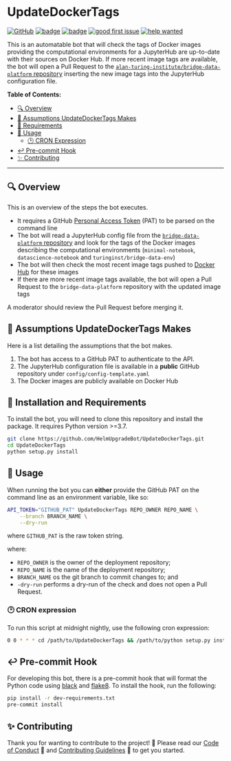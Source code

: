 # UpdateDockerTags

[![GitHub](https://img.shields.io/github/license/HelmUpgradeBot/UpdateDockerTags)](LICENSE) [![badge](https://img.shields.io/static/v1?label=Code%20of&message=Conduct&color=blueviolet)](CODE_OF_CONDUCT.md) [![badge](https://img.shields.io/static/v1?label=Contributing&message=Guidelines&color=blueviolet)](CONTRIBUTING.md) [![good first issue](https://img.shields.io/github/labels/HelmUpgradeBot/UpdateDockerTags/good%20first%20issue)](https://github.com/HelmUpgradeBot/UpdateDockerTags/labels/good%20first%20issue) [![help wanted](https://img.shields.io/github/labels/HelmUpgradeBot/UpdateDockerTags/help%20wanted)](https://github.com/HelmUpgradeBot/UpdateDockerTags/labels/help%20wanted)

This is an automatable bot that will check the tags of Docker images providing the computational environments for a JupyterHub are up-to-date with their sources on Docker Hub.
If more recent image tags are available, the bot will open a Pull Request to the [`alan-turing-institute/bridge-data-platform` repository](https://github.com/alan-turing-institute/bridge-data-platform) inserting the new image tags into the JupyterHub configuration file.

**Table of Contents:**

- [:mag: Overview](#mag-overview)
- [🤔 Assumptions UpdateDockerTags Makes](#-assumptions-helmupgradebot-makes)
- [:pushpin: Requirements](#pushpin-installation-and-requirements)
- [:children_crossing: Usage](#children_crossing-usage)
  - [:clock2: CRON Expression](#clock2-cron-expression)
- [:leftwards_arrow_with_hook: Pre-commit Hook](#leftwards_arrow_with_hook-pre-commit-hook)
- [:sparkles: Contributing](#sparkles-contributing)

---

## :mag: Overview

This is an overview of the steps the bot executes.

- It requires a GitHub [Personal Access Token](https://github.blog/2013-05-16-personal-api-tokens/) (PAT) to be parsed on the command line
- The bot will read a JupyterHub config file from the [`bridge-data-platform` repository](https://github.com/alan-turing-instute/bridge-data-platform) and look for the tags of the Docker images describing the computational environments (`minimal-notebook`, `datascience-notebook` and `turinginst/bridge-data-env`)
- The bot will then check the most recent image tags pushed to [Docker Hub](https://hub.docker.com) for these images
- If there are more recent image tags available, the bot will open a Pull Request to the `bridge-data-platform` repository with the updated image tags

A moderator should review the Pull Request before merging it.

## 🤔 Assumptions UpdateDockerTags Makes

Here is a list detailing the assumptions that the bot makes.

1. The bot has access to a GitHub PAT to authenticate to the API.
2. The JupyterHub configuration file is available in a **public** GitHub repository under `config/config-template.yaml`
3. The Docker images are publicly available on Docker Hub

## :pushpin: Installation and Requirements

To install the bot, you will need to clone this repository and install the package.
It requires Python version >=3.7.

```bash
git clone https://github.com/HelmUpgradeBot/UpdateDockerTags.git
cd UpdateDockerTags
python setup.py install
```

## :children_crossing: Usage

When running the bot you can **either** provide the GitHub PAT on the command line as an environment variable, like so:

```bash
API_TOKEN="GITHUB_PAT" UpdateDockerTags REPO_OWNER REPO_NAME \
    --branch BRANCH_NAME \
    --dry-run
```

where `GITHUB_PAT` is the raw token string.

where:

- `REPO_OWNER` is the owner of the deployment repository;
- `REPO_NAME` is the name of the deployment repository;
- `BRANCH_NAME` os the git branch to commit changes to; and
- `-dry-run` performs a dry-run of the check and does not open a Pull Request.

### :clock2: CRON expression

To run this script at midnight nightly, use the following cron expression:

```bash
0 0 * * * cd /path/to/UpdateDockerTags && /path/to/python setup.py install && /path/to/UpdateDockerTags [--flags]
```

## :leftwards_arrow_with_hook: Pre-commit Hook

For developing this bot, there is a pre-commit hook that will format the Python code using [black](https://github.com/psf/black) and [flake8](http://flake8.pycqa.org/en/latest/).
To install the hook, run the following:

```bash
pip install -r dev-requirements.txt
pre-commit install
```

## :sparkles: Contributing

Thank you for wanting to contribute to the project! :tada:
Please read our [Code of Conduct](CODE_OF_CONDUCT.md) :purple_heart: and [Contributing Guidelines](CONTRIBUTING.md) :space_invader: to get you started.
